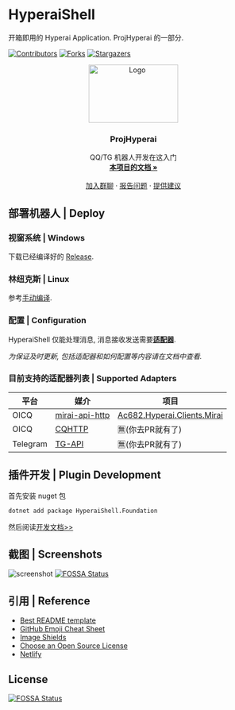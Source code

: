 # HyperaiShell

开箱即用的 Hyperai Application. ProjHyperai 的一部分.

<!-- PROJECT SHIELDS -->

[![Contributors][contributors-shield]][contributors-url]
[![Forks][forks-shield]][forks-url]
[![Stargazers][stars-shield]][stars-url]

<!-- PROJECT LOGO -->

<p align="center">
  <a href="https://github.com/theGravityLab/ProjHyperai">
    <img src="https://github.com/theGravityLab/ProjHyperai/raw/master/.github/images/sucks.png" alt="Logo" width="180" height="117">
  </a>
</p>


  <h3 align="center">ProjHyperai</h3>
  <p align="center">
    QQ/TG 机器人开发在这入门
    <br />
    <a href="https://projhyperai.dowob.vip"><strong>本项目的文档 »</strong></a>
    <br />
    <br />
    <a href="https://jq.qq.com/?_wv=1027&k=oygKDvyw">加入群聊</a>
    ·
    <a href="https://github.com/theGravityLab/ProjHyperai/issues">报告问题</a>
    ·
    <a href="https://github.com/theGravityLab/ProjHyperai/issues">提供建议</a>
  </p>


## 部署机器人 | Deploy

### 视窗系统 | Windows

下载已经编译好的 [Release](https://github.com/theGravityLab/HyperaiShell/releases).

### 林纽克斯 | Linux

参考[手动编译](https://projhyperai.dowob.vip/guide/2.1.deploy/#%E6%89%8B%E5%8A%A8%E7%BC%96%E8%AF%91).

### 配置 | Configuration

HyperaiShell 仅能处理消息, 消息接收发送需要[**适配器**](https://projhyperai.dowob.vip/guide/5.1.knowledge/#%E9%80%82%E9%85%8D%E5%99%A8-iapiclient).


*为保证及时更新, 包括适配器和如何配置等内容请在文档中查看.*

### 目前支持的适配器列表 | Supported Adapters

|平台|媒介|项目|
|--|--|--|
|OICQ|[mirai-api-http](https://github.com/project-mirai/mirai-api-http)|[Ac682.Hyperai.Clients.Mirai](https://github.com/ac682/Ac682.Hyperai.Clients.Mirai)|
|OICQ|[CQHTTP](https://github.com/richardchien/coolq-http-api)|🈚(你去PR就有了)|
|Telegram|[TG-API](https://core.telegram.org/api)|🈚(你去PR就有了)|

## 插件开发 | Plugin Development

首先安装 nuget 包
```bash
dotnet add package HyperaiShell.Foundation
```

然后阅读[开发文档>>](https://projhyperai.dowob.vip/guide/5.0.about/)

## 截图 | Screenshots

![screenshot](.github/images/screenshot.png)
[![FOSSA Status](https://app.fossa.com/api/projects/git%2Bgithub.com%2FtheGravityLab%2FHyperaiShell.svg?type=shield)](https://app.fossa.com/projects/git%2Bgithub.com%2FtheGravityLab%2FHyperaiShell?ref=badge_shield)

## 引用 | Reference

- [Best README template](https://github.com/shaojintian/Best_README_template/blob/master/README.md)
- [GitHub Emoji Cheat Sheet](https://www.webpagefx.com/tools/emoji-cheat-sheet)
- [Image Shields](https://shields.io)
- [Choose an Open Source License](https://choosealicense.com)
- [Netlify](https://www.netlify.com/)

<!-- links -->
[project-path]:theGravityLab/HyperaiShell
[contributors-shield]: https://img.shields.io/github/contributors/theGravityLab/HyperaiShell?style=for-the-badge
[contributors-url]: https://github.com/theGravityLab/HyperaiShell/graphs/contributors
[forks-shield]: https://img.shields.io/github/forks/theGravityLab/HyperaiShell?style=for-the-badge
[forks-url]: https://github.com/theGravityLab/HyperaiShell/network/members
[stars-shield]: https://img.shields.io/github/stars/theGravityLab/HyperaiShell?style=for-the-badge
[stars-url]: https://github.com/theGravityLab/HyperaiShell/stargazers

## License
[![FOSSA Status](https://app.fossa.com/api/projects/git%2Bgithub.com%2FtheGravityLab%2FHyperaiShell.svg?type=large)](https://app.fossa.com/projects/git%2Bgithub.com%2FtheGravityLab%2FHyperaiShell?ref=badge_large)